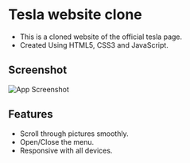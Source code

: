 
# Tesla website clone

- This is a cloned website of the official tesla page.
- Created Using HTML5, CSS3 and JavaScript.

## Screenshot

![App Screenshot](https://github.com/youssefadbz/Tesla-website-clone/blob/main/Screenshot.png)


## Features

- Scroll through pictures smoothly. 
- Open/Close the menu.
- Responsive with all devices.
